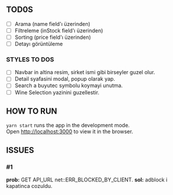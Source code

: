 ## TOD0S

- [ ] Arama (name field'ı üzerinden)
- [ ] Filtreleme (inStock field'ı üzerinden)
- [ ] Sorting (price field'ı üzerinden)
- [ ] Detayı görüntüleme

### STYLES TO DOS

- [ ] Navbar in altina resim, sirket ismi gibi birseyler guzel olur.
- [ ] Detail syafasini modal, popup olarak yap.
- [ ] Search a buyutec symbolu koymayi unutma.
- [ ] Wine Selection yazinini guzellestir.

## HOW TO RUN

`yarn start` runs the app in the development mode.\
Open [http://localhost:3000](http://localhost:3000) to view it in the browser.

## ISSUES

### #1

**prob:** GET API_URL net::ERR_BLOCKED_BY_CLIENT.
**sol:** adblock i kapatinca cozuldu.
